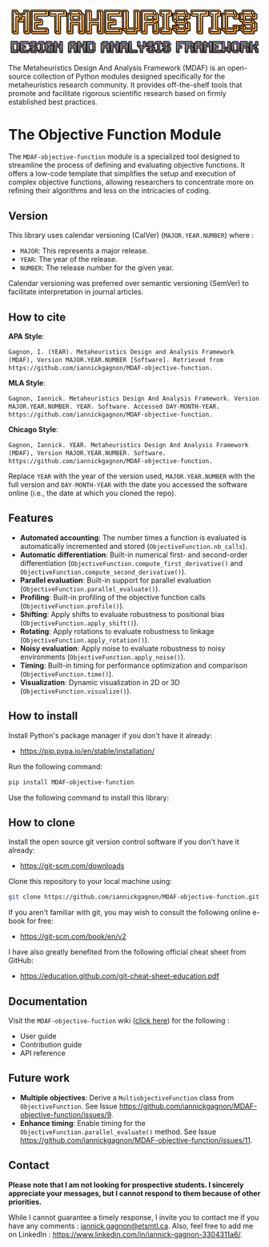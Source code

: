![](./doc/img/logo_top.png)
![](./doc/img/logo_bottom.png)

The Metaheuristics Design And Analysis Framework (MDAF) is an open-source collection of Python modules designed specifically for the metaheuristics research community. It provides off-the-shelf tools that promote and facilitate rigorous scientific research based on firmly established best practices.

# The Objective Function Module

The `MDAF-objective-function` module  is a specialized tool designed to streamline the process of defining and evaluating objective functions. It offers a low-code template that simplifies the setup and execution of complex objective functions, allowing researchers to concentrate more on refining their algorithms and less on the intricacies of coding.

## Version

This library uses calendar versioning (CalVer) (`MAJOR.YEAR.NUMBER`) where : 

- `MAJOR`: This represents a major release.
- `YEAR`: The year of the release.
- `NUMBER`: The release number for the given year.

Calendar versioning was preferred over semantic versioning (SemVer) to facilitate interpretation in journal articles.

## How to cite

**APA Style**:
```
Gagnon, I. (YEAR). Metaheuristics Design and Analysis Framework (MDAF), Version MAJOR.YEAR.NUMBER [Software]. Retrieved from https://github.com/iannickgagnon/MDAF-objective-function.
```

**MLA Style**: 
```
Gagnon, Iannick. Metaheuristics Design And Analysis Framework. Version MAJOR.YEAR.NUMBER. YEAR. Software. Accessed DAY-MONTH-YEAR. https://github.com/iannickgagnon/MDAF-objective-function.
```

**Chicago Style**:
```
Gagnon, Iannick. YEAR. Metaheuristics Design And Analysis Framework (MDAF), Version MAJOR.YEAR.NUMBER. Software. https://github.com/iannickgagnon/MDAF-objective-function.
```

Replace `YEAR` with the year of the version used, `MAJOR.YEAR.NUMBER` with the full version and `DAY-MONTH-YEAR` with the date you accessed the software online (i.e., the date at which you cloned the repo).

## Features

- **Automated accounting**: The number times a function is evaluated is automatically incremented and stored (`ObjectiveFunction.nb_calls`).
- **Automatic differentiation**: Built-in numerical first- and second-order differentiation (`ObjectiveFunction.compute_first_derivative()` and `ObjectiveFunction.compute_second_derivative()`).
- **Parallel evaluation**: Built-in support for parallel evaluation (`ObjectiveFunction.parallel_evaluate()`).
- **Profiling**: Built-in profiling of the objective function calls (`ObjectiveFunction.profile()`).
- **Shifting**: Apply shifts to evaluate robustness to positional bias (`ObjectiveFunction.apply_shift()`).
- **Rotating**: Apply rotations to evaluate robustness to linkage (`ObjectiveFunction.apply_rotation()`).
- **Noisy evaluation**: Apply noise to evaluate robustness to noisy environments (`ObjectiveFunction.apply_noise()`).
- **Timing**: Built-in timing for performance optimization and comparison (`ObjectiveFunction.time()`).
- **Visualization**: Dynamic visualization in 2D or 3D (`ObjectiveFunction.visualize()`).

## How to install

Install Python's package manager if you don't have it already:

* https://pip.pypa.io/en/stable/installation/

Run the following command:

```bash
pip install MDAF-objective-function
```

Use the following command to install this library:

## How to clone

Install the open source git version control software if you don't have it already: 

* https://git-scm.com/downloads

Clone this repository to your local machine using:

```bash
git clone https://github.com/iannickgagnon/MDAF-objective-function.git
```

If you aren't familiar with git, you may wish to consult the following online e-book for free:

* https://git-scm.com/book/en/v2 

I have also greatly benefited from the following official cheat sheet from GitHub:
* https://education.github.com/git-cheat-sheet-education.pdf

## Documentation

Visit the `MDAF-objective-fuction` wiki ([click here](https://github.com/iannickgagnon/MDAF-objective-function/wiki)) for the following : 

* User guide
* Contribution guide
* API reference

## Future work

- **Multiple objectives**: Derive a `MultiobjectiveFunction` class from `ObjectiveFunction`. See Issue https://github.com/iannickgagnon/MDAF-objective-function/issues/9.
- **Enhance timing**: Enable timing for the `ObjectiveFunction.parallel_evaluate()` method. See Issue https://github.com/iannickgagnon/MDAF-objective-function/issues/11.

## Contact

**Please note that I am not looking for prospective students. I sincerely appreciate your messages, but I cannot respond to them because of other priorities.**

While I cannot guarantee a timely response, I invite you to contact me if you have any comments : iannick.gagnon@etsmtl.ca. Also, feel free to add me on LinkedIn : https://www.linkedin.com/in/iannick-gagnon-3304311a6/.
